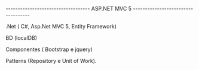 ----------------------------------- ASP.NET MVC 5 -----------------------------------

.Net ( C#, Asp.Net MVC 5, Entity Framework)

BD (localDB)

Componentes ( Bootstrap e jquery)

Patterns (Repository e Unit of Work).